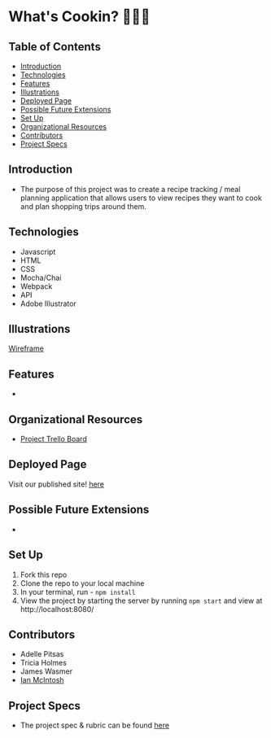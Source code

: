 # What's Cookin?  🧑‍🍳🍲 


## Table of Contents
  - [Introduction](#introduction)
  - [Technologies](#technologies)
  - [Features](#features)
  - [Illustrations](#illustrations)
  - [Deployed Page](#deployed-page)
  - [Possible Future Extensions](#possible-future-extensions)
  - [Set Up](#set-up)
  - [Organizational Resources](#organizational-resources)
  - [Contributors](#contributors)
  - [Project Specs](#project-specs)

## Introduction
  - The purpose of this project was to create a recipe tracking / meal planning application that allows users to view recipes they want to cook and plan shopping trips around them.

## Technologies
  - Javascript
  - HTML
  - CSS
  - Mocha/Chai 
  - Webpack 
  - API
  - Adobe Illustrator
  

## Illustrations
[Wireframe](https://trello.com/1/cards/634b901b7d71c200d9636137/attachments/634b906567494102465af7ff/previews/634b906667494102465af80b/download/image.png)


## Features
- 


## Organizational Resources
- [Project Trello Board](https://trello.com/invite/b/yxwzcu4N/ATTIc45ed256e332178bfc2ae4c46e0babb27D482CC7/whatscookin)


## Deployed Page
Visit our published site! [here]()


## Possible Future Extensions
  - 


## Set Up
1. Fork this repo  
2. Clone the repo to your local machine
3. In your terminal, run - `npm install`
4. View the project by starting the server by running `npm start` and view at  http://localhost:8080/
  

## Contributors
  - Adelle Pitsas
  - Tricia Holmes
  - James Wasmer
  - [Ian McIntosh](https://github.com/grainymac)


## Project Specs
  - The project spec & rubric can be found [here](https://frontend.turing.edu/projects/whats-cookin-part-one.html)
